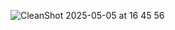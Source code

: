 ![CleanShot 2025-05-05 at 16 45 56](https://github.com/user-attachments/assets/b9d8db9c-b162-45e2-88e4-7a3f9a3c77f0)
